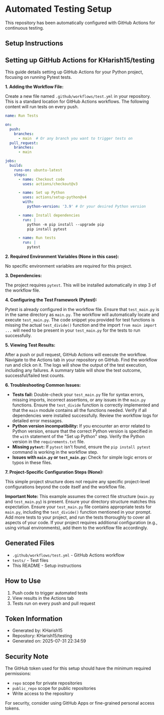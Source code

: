 # Automated Testing Setup

This repository has been automatically configured with GitHub Actions for continuous testing.

## Setup Instructions

## Setting up GitHub Actions for KHarish15/testing

This guide details setting up GitHub Actions for your Python project, focusing on running Pytest tests.

**1. Adding the Workflow File:**

Create a new file named `.github/workflows/test.yml` in your repository.  This is a standard location for GitHub Actions workflows.  The following content will run tests on every push.

```yaml
name: Run Tests

on:
  push:
    branches:
      - main  # Or any branch you want to trigger tests on
  pull_request:
    branches:
      - main

jobs:
  build:
    runs-on: ubuntu-latest
    steps:
      - name: Checkout code
        uses: actions/checkout@v3

      - name: Set up Python
        uses: actions/setup-python@v4
        with:
          python-version: '3.9' # Or your desired Python version

      - name: Install dependencies
        run: |
          python -m pip install --upgrade pip
          pip install pytest

      - name: Run tests
        run: |
          pytest
```


**2. Required Environment Variables (None in this case):**

No specific environment variables are required for this project.


**3. Dependencies:**

The project requires `pytest`. This will be installed automatically in step 3 of the workflow file.


**4. Configuring the Test Framework (Pytest):**

Pytest is already configured in the workflow file. Ensure that `test_main.py` is in the same directory as `main.py`.  The workflow will automatically locate and execute `test_main.py`.  The code snippet you provided for test functions is missing the actual `test_divide()` function and the import `from main import ...` will need to be present in your `test_main.py` for the tests to run successfully.


**5. Viewing Test Results:**

After a push or pull request, GitHub Actions will execute the workflow. Navigate to the Actions tab in your repository on GitHub.  Find the workflow run and click on it. The logs will show the output of the test execution, including any failures. A summary table will show the test outcome, successful/failed test counts.


**6. Troubleshooting Common Issues:**

* **Tests fail:** Double-check your `test_main.py` file for syntax errors, missing imports, incorrect assertions, or any issues in the `main.py` functions.  Ensure the `test_divide` function is correctly implemented and that the `main` module contains all the functions needed. Verify if all dependencies were installed successfully. Review the workflow logs for detailed error messages.
* **Python version incompatibility:** If you encounter an error related to Python version, ensure that the correct Python version is specified in the `with` statement of the "Set up Python" step.  Verify the Python version in the `requirements.txt` file.
* **Missing `pytest`:** If `pytest` isn't found, ensure the `pip install pytest` command is working in the workflow step.
* **Issues with `main.py` or `test_main.py`:** Check for simple logic errors or typos in these files.


**7. Project-Specific Configuration Steps (None):**

This simple project structure does not require any specific project-level configurations beyond the code itself and the workflow file.

**Important Note:** This example assumes the correct file structure (`main.py` and `test_main.py`) is present. Ensure your directory structure matches this expectation.  Ensure your `test_main.py` file contains appropriate tests for `main.py`, including the `test_divide()` function mentioned in your prompt. Add more tests to your project, and run the tests thoroughly to cover all aspects of your code.  If your project requires additional configuration (e.g., using virtual environments), add them to the workflow file accordingly.

## Generated Files

- `.github/workflows/test.yml` - GitHub Actions workflow
- `tests/` - Test files
- This README - Setup instructions

## How to Use

1. Push code to trigger automated tests
2. View results in the Actions tab
3. Tests run on every push and pull request

## Token Information

- Generated by: KHarish15
- Repository: KHarish15/testing
- Generated on: 2025-07-31 22:34:59

## Security Note

The GitHub token used for this setup should have the minimum required permissions:
- `repo` scope for private repositories
- `public_repo` scope for public repositories
- Write access to the repository

For security, consider using GitHub Apps or fine-grained personal access tokens.
